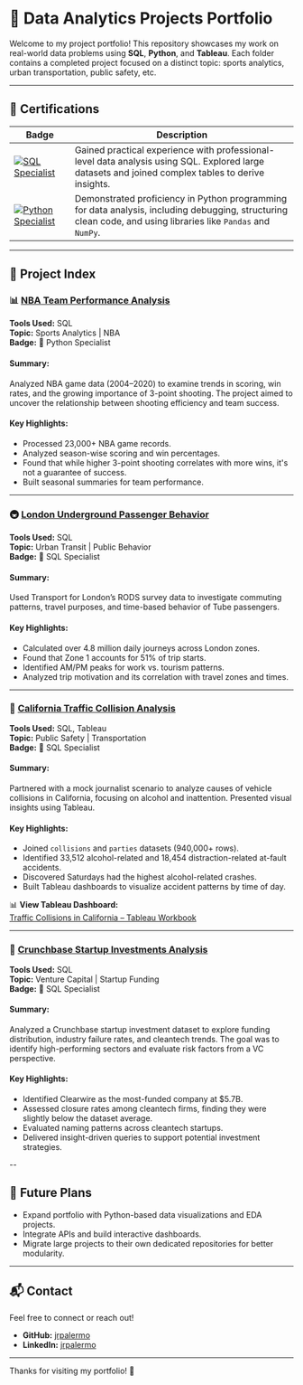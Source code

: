 # 🧠 Data Analytics Projects Portfolio

Welcome to my project portfolio! This repository showcases my work on real-world data problems using **SQL**, **Python**, and **Tableau**. Each folder contains a completed project focused on a distinct topic: sports analytics, urban transportation, public safety, etc.

---

## 🏅 Certifications

| Badge                                                                                              | Description                                                                                                                                        |
| ------------------------------------------------------------------------------------------------ | -------------------------------------------------------------------------------------------------------------------------------------------------- |
| [![SQL Specialist](https://img.shields.io/badge/Badge-SQL_Specialist-blue)](https://www.credential.net/12ff1128-e573-4c07-98f3-42e2b3bb2df5#acc.M9WcXfiU)         | Gained practical experience with professional-level data analysis using SQL. Explored large datasets and joined complex tables to derive insights. |
| [![Python Specialist](https://img.shields.io/badge/Badge-Python_Specialist-yellow)](https://www.credential.net/01e8b734-321f-4da3-9f3a-529e61cafc6d#acc.zlT2Gf1Z) | Demonstrated proficiency in Python programming for data analysis, including debugging, structuring clean code, and using libraries like `Pandas` and `NumPy`.  |

---

## 📂 Project Index

### 📊 [NBA Team Performance Analysis](./NBA_Team_Performance)
**Tools Used:** SQL  
**Topic:** Sports Analytics | NBA  
**Badge:** 🏅 Python Specialist

#### Summary:
Analyzed NBA game data (2004–2020) to examine trends in scoring, win rates, and the growing importance of 3-point shooting. The project aimed to uncover the relationship between shooting efficiency and team success.

#### Key Highlights:
- Processed 23,000+ NBA game records.
- Analyzed season-wise scoring and win percentages.
- Found that while higher 3-point shooting correlates with more wins, it's not a guarantee of success.
- Built seasonal summaries for team performance.

---

### 🚇 [London Underground Passenger Behavior](./London_Underground_Analysis)
**Tools Used:** SQL  
**Topic:** Urban Transit | Public Behavior  
**Badge:** 🏅 SQL Specialist

#### Summary:
Used Transport for London’s RODS survey data to investigate commuting patterns, travel purposes, and time-based behavior of Tube passengers.

#### Key Highlights:
- Calculated over 4.8 million daily journeys across London zones.
- Found that Zone 1 accounts for 51% of trip starts.
- Identified AM/PM peaks for work vs. tourism patterns.
- Analyzed trip motivation and its correlation with travel zones and times.

---

### 🚗 [California Traffic Collision Analysis](./California_Collisions)
**Tools Used:** SQL, Tableau  
**Topic:** Public Safety | Transportation  
**Badge:** 🏅 SQL Specialist

#### Summary:
Partnered with a mock journalist scenario to analyze causes of vehicle collisions in California, focusing on alcohol and inattention. Presented visual insights using Tableau.

#### Key Highlights:
- Joined `collisions` and `parties` datasets (940,000+ rows).
- Identified 33,512 alcohol-related and 18,454 distraction-related at-fault accidents.
- Discovered Saturdays had the highest alcohol-related crashes.
- Built Tableau dashboards to visualize accident patterns by time of day.

📊 **View Tableau Dashboard:**  
[Traffic Collisions in California – Tableau Workbook](https://prod-useast-b.online.tableau.com/t/globaltech/views/M6TrafficCollisonsinCalifornia-Jackson-Palermo/Instructions?:origin=card_share_link&:embed=n)

---

### 💼 [Crunchbase Startup Investments Analysis](./Crunchbase_Investments)
**Tools Used:** SQL  
**Topic:** Venture Capital | Startup Funding  
**Badge:** 🏅 SQL Specialist

#### Summary:
Analyzed a Crunchbase startup investment dataset to explore funding distribution, industry failure rates, and cleantech trends. The goal was to identify high-performing sectors and evaluate risk factors from a VC perspective.

#### Key Highlights:
- Identified Clearwire as the most-funded company at $5.7B.
- Assessed closure rates among cleantech firms, finding they were slightly below the dataset average.
- Evaluated naming patterns across cleantech startups.
- Delivered insight-driven queries to support potential investment strategies.

--

## 🚀 Future Plans
- Expand portfolio with Python-based data visualizations and EDA projects.
- Integrate APIs and build interactive dashboards.
- Migrate large projects to their own dedicated repositories for better modularity.

---

## 📬 Contact

Feel free to connect or reach out!

- **GitHub:** [jrpalermo](https://github.com/jrpalermo)
- **LinkedIn:** [jrpalermo](https://linkedin.com/in/jrpalermo)

---

Thanks for visiting my portfolio! 🙌

